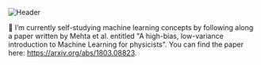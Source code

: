![Header](https://drive.google.com/file/d/1ZCp8aEokUMBlqn4e5ok-4kx0WswGRDxF/view?usp=drive_link)


🌱 I’m currently self-studying machine learning concepts by following along a paper written by Mehta et al. entitled "A high-bias, low-variance introduction to Machine Learning for physicists". You can find the paper here: https://arxiv.org/abs/1803.08823.

<!-- ![Hydroforth's GitHub stats](https://github-readme-stats.vercel.app/api?username=hydroforth&show_icons=true&theme=transparent) -->

<!--
**Hydroforth/Hydroforth** is a ✨ _special_ ✨ repository because its `README.md` (this file) appears on your GitHub profile.

Here are some ideas to get you started:

- 🔭 I’m currently working on ...
- 🌱 I’m currently learning ...
- 👯 I’m looking to collaborate on ...
- 🤔 I’m looking for help with ...
- 💬 Ask me about ...
- 📫 How to reach me: ...
- 😄 Pronouns: ...
- ⚡ Fun fact: ...
-->
